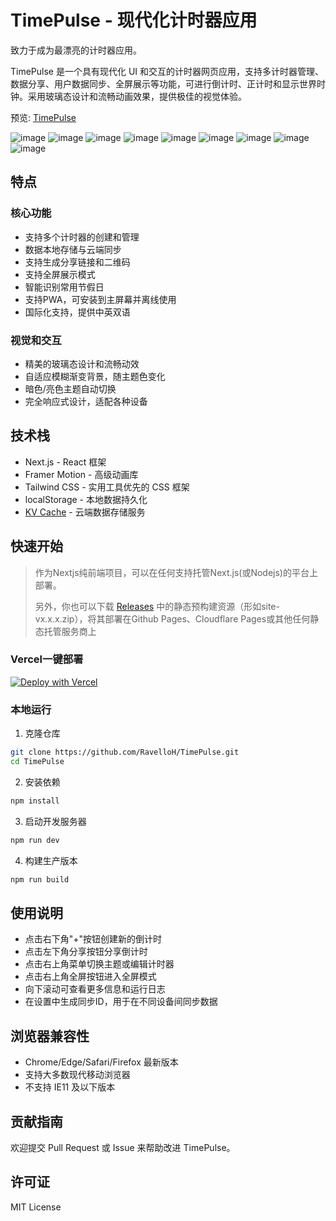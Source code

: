 # TimePulse - 现代化计时器应用

致力于成为最漂亮的计时器应用。

TimePulse 是一个具有现代化 UI 和交互的计时器网页应用，支持多计时器管理、数据分享、用户数据同步、全屏展示等功能，可进行倒计时、正计时和显示世界时钟。采用玻璃态设计和流畅动画效果，提供极佳的视觉体验。

预览: [TimePulse](https://timepulse.ravelloh.top/)

![image](https://raw.ravelloh.top/20250323/image.2obow0upmh.webp)
![image](https://raw.ravelloh.top/20250323/image.7zqlgqhqss.webp)
![image](https://raw.ravelloh.top/20250323/image.26ln7ftxqc.webp)
![image](https://raw.ravelloh.top/20250323/image.9nzydxa4pj.webp)
![image](https://raw.ravelloh.top/20250323/image.83a7egcmsx.webp)
![image](https://raw.ravelloh.top/20250323/image.9dd4kru4xb.webp)
![image](https://raw.ravelloh.top/20250323/image.51ebd8a4jh.webp)
![image](https://raw.ravelloh.top/20250323/image.6wqw5umcp8.webp)
![image](https://raw.ravelloh.top/20250323/image.6f0zcpvm6r.webp)

## 特点

### 核心功能
- 支持多个计时器的创建和管理
- 数据本地存储与云端同步
- 支持生成分享链接和二维码
- 支持全屏展示模式
- 智能识别常用节假日
- 支持PWA，可安装到主屏幕并离线使用
- 国际化支持，提供中英双语

### 视觉和交互
- 精美的玻璃态设计和流畅动效
- 自适应模糊渐变背景，随主题色变化
- 暗色/亮色主题自动切换
- 完全响应式设计，适配各种设备

## 技术栈

- Next.js - React 框架
- Framer Motion - 高级动画库
- Tailwind CSS - 实用工具优先的 CSS 框架
- localStorage - 本地数据持久化
- [KV Cache](https://github.com/RavelloH/kv-cache) - 云端数据存储服务

## 快速开始
> 作为Nextjs纯前端项目，可以在任何支持托管Next.js(或Nodejs)的平台上部署。
>
> 另外，你也可以下载 [Releases](https://github.com/RavelloH/TimePulse/releases) 中的静态预构建资源（形如site-vx.x.x.zip），将其部署在Github Pages、Cloudflare Pages或其他任何静态托管服务商上

### Vercel一键部署
[![Deploy with Vercel](https://vercel.com/button)](https://vercel.com/new/clone?repository-url=https%3A%2F%2Fgithub.com%2FRavelloH%2FTimePulse)

### 本地运行

1. 克隆仓库
```bash
git clone https://github.com/RavelloH/TimePulse.git
cd TimePulse
```

2. 安装依赖
```bash
npm install
```

3. 启动开发服务器
```bash
npm run dev
```

4. 构建生产版本
```bash
npm run build
```

## 使用说明

- 点击右下角"+"按钮创建新的倒计时
- 点击左下角分享按钮分享倒计时
- 点击右上角菜单切换主题或编辑计时器
- 点击右上角全屏按钮进入全屏模式
- 向下滚动可查看更多信息和运行日志
- 在设置中生成同步ID，用于在不同设备间同步数据

## 浏览器兼容性

- Chrome/Edge/Safari/Firefox 最新版本
- 支持大多数现代移动浏览器
- 不支持 IE11 及以下版本

## 贡献指南

欢迎提交 Pull Request 或 Issue 来帮助改进 TimePulse。

## 许可证

MIT License

